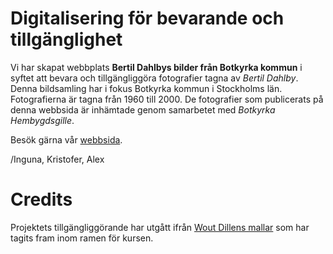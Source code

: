 # Digitalisering för bevarande och tillgänglighet

Vi har skapat webbplats **Bertil Dahlbys bilder från Botkyrka kommun** i syftet att bevara och tillgängliggöra fotografier tagna av *Bertil Dahlby*. Denna bildsamling har i fokus Botkyrka kommun i Stockholms län. 
Fotografierna är tagna från 1960 till 2000. De fotografier som publicerats på denna webbsida är inhämtade genom samarbetet med *Botkyrka Hembygdsgille*.

Besök gärna vår [webbsida](https://mellenne.github.io/Project/index.html).

/Inguna, Kristofer, Alex

# Credits

Projektets tillgängliggörande har utgått ifrån [Wout Dillens mallar](https://github.com/SSLIS/DCHM-template/tree/main) som har
tagits fram inom ramen för kursen. 
